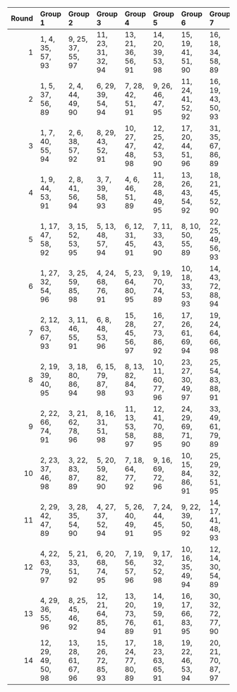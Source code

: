 |   Round | Group 1            | Group 2            | Group 3            | Group 4            | Group 5            | Group 6            | Group 7            | Group 8            | Group 9            | Group 10           | Group 11      | Group 12       | Group 13       | Group 14       | Group 15       | Group 16       | Group 17       | Group 18       | Group 19       | Group 20       | Group 21       | Group 22       |
|--------:|:-------------------|:-------------------|:-------------------|:-------------------|:-------------------|:-------------------|:-------------------|:-------------------|:-------------------|:-------------------|:--------------|:---------------|:---------------|:---------------|:---------------|:---------------|:---------------|:---------------|:---------------|:---------------|:---------------|:---------------|
|       1 | 1, 4, 35, 57, 93   | 9, 25, 37, 55, 97  | 11, 23, 31, 32, 94 | 13, 21, 36, 56, 91 | 14, 20, 39, 53, 98 | 15, 19, 41, 51, 90 | 16, 18, 34, 58, 89 | 42, 50, 65, 85, 95 | 44, 48, 70, 80, 92 | 45, 47, 63, 87, 96 | 2, 3, 69, 81  | 5, 29, 74, 76  | 6, 28, 59, 62  | 7, 27, 71, 79  | 8, 26, 67, 83  | 10, 24, 72, 78 | 12, 22, 73, 77 | 17, 46, 75, 88 | 30, 33, 64, 86 | 38, 54, 66, 84 | 40, 52, 60, 61 | 43, 49, 68, 82 |
|       2 | 1, 5, 37, 56, 89   | 2, 4, 44, 49, 90   | 6, 29, 39, 54, 94  | 7, 28, 42, 51, 91  | 9, 26, 46, 47, 95  | 11, 24, 41, 52, 92 | 16, 19, 43, 50, 93 | 30, 34, 66, 85, 96 | 31, 33, 73, 78, 97 | 36, 57, 71, 80, 98 | 3, 32, 61, 88 | 8, 27, 59, 63  | 10, 25, 64, 87 | 12, 23, 69, 82 | 13, 22, 65, 86 | 14, 21, 74, 77 | 15, 20, 60, 62 | 17, 18, 67, 84 | 35, 58, 68, 83 | 38, 55, 75, 76 | 40, 53, 70, 81 | 45, 48, 72, 79 |
|       3 | 1, 7, 40, 55, 94   | 2, 6, 38, 57, 92   | 8, 29, 43, 52, 91  | 10, 27, 47, 48, 98 | 12, 25, 42, 53, 90 | 17, 20, 44, 51, 96 | 31, 35, 67, 86, 89 | 32, 34, 74, 79, 93 | 37, 58, 72, 81, 95 | 41, 54, 71, 82, 97 | 3, 5, 45, 50  | 4, 33, 62, 88  | 9, 28, 60, 64  | 11, 26, 59, 65 | 13, 24, 70, 83 | 14, 23, 66, 87 | 15, 22, 75, 78 | 16, 21, 61, 63 | 18, 19, 68, 85 | 30, 36, 69, 84 | 39, 56, 76, 77 | 46, 49, 73, 80 |
|       4 | 1, 9, 44, 53, 91   | 2, 8, 41, 56, 94   | 3, 7, 39, 58, 93   | 4, 6, 46, 51, 89   | 11, 28, 48, 49, 95 | 13, 26, 43, 54, 92 | 18, 21, 45, 52, 90 | 30, 38, 73, 82, 98 | 33, 35, 75, 80, 96 | 47, 50, 74, 81, 97 | 5, 34, 63, 88 | 10, 29, 61, 65 | 12, 27, 60, 66 | 14, 25, 71, 84 | 15, 24, 59, 67 | 16, 23, 76, 79 | 17, 22, 62, 64 | 19, 20, 69, 86 | 31, 37, 70, 85 | 32, 36, 68, 87 | 40, 57, 77, 78 | 42, 55, 72, 83 |
|       5 | 1, 17, 47, 58, 92  | 3, 15, 52, 53, 95  | 5, 13, 48, 57, 94  | 6, 12, 31, 45, 91  | 7, 11, 33, 43, 90  | 8, 10, 50, 55, 89  | 22, 25, 49, 56, 93 | 35, 41, 60, 74, 98 | 36, 40, 62, 72, 97 | 37, 39, 79, 84, 96 | 2, 16, 64, 70 | 4, 14, 65, 69  | 9, 38, 67, 88  | 18, 29, 59, 75 | 19, 28, 63, 71 | 20, 27, 80, 83 | 21, 26, 66, 68 | 23, 24, 61, 73 | 30, 46, 76, 87 | 32, 44, 81, 82 | 34, 42, 77, 86 | 51, 54, 78, 85 |
|       6 | 1, 27, 32, 54, 96  | 3, 25, 59, 85, 98  | 4, 24, 68, 76, 91  | 5, 23, 64, 80, 95  | 9, 19, 70, 74, 89  | 10, 18, 33, 53, 93 | 14, 43, 72, 88, 94 | 30, 56, 61, 83, 92 | 40, 46, 65, 79, 90 | 42, 44, 60, 84, 97 | 2, 26, 71, 73 | 6, 22, 34, 52  | 7, 21, 69, 75  | 8, 20, 57, 58  | 11, 17, 36, 50 | 12, 16, 38, 48 | 13, 15, 31, 55 | 28, 29, 66, 78 | 35, 51, 63, 81 | 37, 49, 86, 87 | 39, 47, 62, 82 | 41, 45, 67, 77 |
|       7 | 2, 12, 63, 67, 93  | 3, 11, 46, 55, 91  | 6, 8, 48, 53, 96   | 15, 28, 45, 56, 97 | 16, 27, 73, 86, 92 | 17, 26, 61, 69, 94 | 19, 24, 64, 66, 98 | 21, 22, 59, 71, 95 | 32, 40, 75, 84, 89 | 34, 38, 60, 70, 90 | 1, 13, 50, 51 | 4, 10, 43, 58  | 5, 9, 31, 41   | 7, 36, 65, 88  | 14, 29, 62, 68 | 18, 25, 78, 81 | 20, 23, 47, 54 | 30, 42, 79, 80 | 33, 39, 72, 87 | 35, 37, 77, 82 | 44, 57, 74, 85 | 49, 52, 76, 83 |
|       8 | 2, 19, 39, 40, 95  | 3, 18, 80, 86, 94  | 6, 15, 79, 87, 98  | 8, 13, 82, 84, 93  | 10, 11, 60, 77, 96 | 23, 27, 30, 49, 97 | 25, 54, 83, 88, 91 | 38, 41, 65, 72, 89 | 50, 58, 64, 73, 90 | 53, 55, 66, 71, 92 | 1, 20, 81, 85 | 4, 17, 34, 45  | 5, 16, 62, 75  | 7, 14, 67, 70  | 9, 12, 36, 43  | 21, 29, 35, 44 | 22, 28, 32, 47 | 24, 26, 37, 42 | 31, 48, 68, 69 | 33, 46, 63, 74 | 51, 57, 61, 76 | 52, 56, 59, 78 |
|       9 | 2, 22, 66, 74, 91  | 3, 21, 62, 78, 96  | 8, 16, 31, 51, 98  | 11, 13, 53, 58, 97 | 12, 41, 70, 88, 95 | 24, 29, 69, 71, 90 | 33, 49, 61, 79, 89 | 37, 45, 60, 80, 93 | 38, 44, 63, 77, 94 | 40, 42, 82, 87, 92 | 1, 23, 83, 86 | 4, 20, 32, 50  | 5, 19, 67, 73  | 6, 18, 55, 56  | 7, 17, 68, 72  | 9, 15, 34, 48  | 10, 14, 36, 46 | 25, 28, 30, 52 | 26, 27, 64, 76 | 35, 47, 84, 85 | 39, 43, 65, 75 | 54, 57, 59, 81 |
|      10 | 2, 23, 37, 46, 98  | 3, 22, 83, 87, 89  | 5, 20, 59, 82, 90  | 7, 18, 64, 77, 92  | 9, 16, 69, 72, 96  | 10, 15, 84, 86, 91 | 25, 29, 32, 51, 95 | 31, 52, 66, 75, 93 | 33, 50, 70, 71, 94 | 35, 48, 65, 76, 97 | 1, 24, 34, 49 | 4, 21, 41, 42  | 6, 19, 36, 47  | 8, 17, 60, 81  | 11, 14, 38, 45 | 12, 13, 62, 79 | 26, 28, 39, 44 | 27, 56, 85, 88 | 30, 53, 63, 78 | 40, 43, 67, 74 | 54, 58, 61, 80 | 55, 57, 68, 73 |
|      11 | 2, 29, 42, 47, 89  | 3, 28, 35, 54, 90  | 4, 27, 37, 52, 94  | 5, 26, 40, 49, 91  | 7, 24, 44, 45, 95  | 9, 22, 39, 50, 92  | 14, 17, 41, 48, 93 | 31, 58, 71, 76, 96 | 32, 57, 64, 83, 97 | 34, 55, 69, 78, 98 | 1, 30, 59, 88 | 6, 25, 61, 86  | 8, 23, 62, 85  | 10, 21, 67, 80 | 11, 20, 63, 84 | 12, 19, 72, 75 | 13, 18, 60, 87 | 15, 16, 65, 82 | 33, 56, 66, 81 | 36, 53, 73, 74 | 38, 51, 68, 79 | 43, 46, 70, 77 |
|      12 | 4, 22, 63, 79, 97  | 5, 21, 33, 51, 92  | 6, 20, 68, 74, 95  | 7, 19, 56, 57, 96  | 9, 17, 32, 52, 98  | 10, 16, 35, 49, 94 | 12, 14, 30, 54, 89 | 34, 50, 62, 80, 91 | 36, 48, 85, 86, 90 | 38, 46, 61, 81, 93 | 1, 25, 70, 72 | 2, 24, 84, 87  | 3, 23, 67, 75  | 8, 18, 69, 73  | 11, 15, 37, 47 | 13, 42, 71, 88 | 26, 29, 31, 53 | 27, 28, 65, 77 | 39, 45, 64, 78 | 40, 44, 66, 76 | 41, 43, 59, 83 | 55, 58, 60, 82 |
|      13 | 4, 29, 36, 55, 96  | 8, 25, 45, 46, 92  | 12, 21, 64, 85, 94 | 13, 20, 73, 76, 89 | 14, 19, 59, 61, 91 | 16, 17, 66, 83, 95 | 30, 32, 72, 77, 90 | 33, 58, 65, 84, 98 | 39, 52, 69, 80, 97 | 44, 47, 71, 78, 93 | 1, 3, 43, 48  | 2, 31, 60, 88  | 5, 28, 38, 53  | 6, 27, 41, 50  | 7, 26, 62, 87  | 9, 24, 63, 86  | 10, 23, 40, 51 | 11, 22, 68, 81 | 15, 18, 42, 49 | 34, 57, 67, 82 | 35, 56, 70, 79 | 37, 54, 74, 75 |
|      14 | 12, 29, 49, 50, 98 | 13, 28, 61, 67, 96 | 15, 26, 72, 85, 93 | 17, 24, 77, 80, 89 | 18, 23, 63, 65, 91 | 19, 22, 46, 53, 94 | 20, 21, 70, 87, 97 | 31, 39, 74, 83, 90 | 34, 36, 76, 81, 92 | 43, 56, 73, 84, 95 | 1, 11, 62, 66 | 2, 10, 45, 54  | 3, 9, 42, 57   | 4, 8, 30, 40   | 5, 7, 47, 52   | 6, 35, 64, 88  | 14, 27, 44, 55 | 16, 25, 60, 68 | 32, 38, 71, 86 | 33, 37, 59, 69 | 41, 58, 78, 79 | 48, 51, 75, 82 |